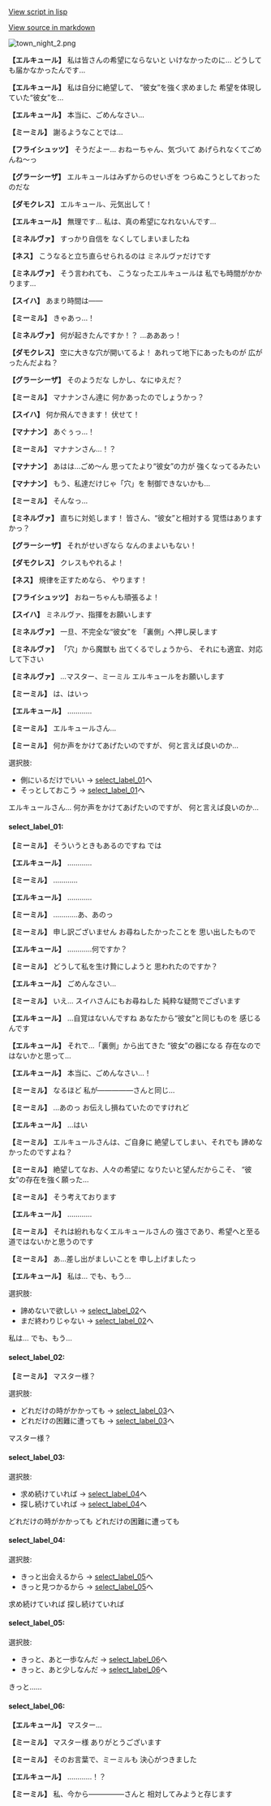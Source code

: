[View script in lisp](../scripts/202103230.txt)

[View source in markdown](202103230.md)

![town_night_2.png](../images/backgrounds/town_night_2.png)

**【エルキュール】**
私は皆さんの希望にならないと
いけなかったのに…
どうしても届かなかったんです…

**【エルキュール】**
私は自分に絶望して、
“彼女”を強く求めました
希望を体現していた“彼女”を…

**【エルキュール】**
本当に、ごめんなさい…

**【ミーミル】**
謝るようなことでは…

**【フライシュッツ】**
そうだよー…
おねーちゃん、気づいて
あげられなくてごめんね～っ

**【グラーシーザ】**
エルキュールはみずからのせいぎを
つらぬこうとしておったのだな

**【ダモクレス】**
エルキュール、元気出して！

**【エルキュール】**
無理です…
私は、真の希望になれないんです…

**【ミネルヴァ】**
すっかり自信を
なくしてしまいましたね

**【ネス】**
こうなると立ち直らせられるのは
ミネルヴァだけです

**【ミネルヴァ】**
そう言われても、
こうなったエルキュールは
私でも時間がかかります…

**【スイハ】**
あまり時間は――

**【ミーミル】**
きゃあっ…！

**【ミネルヴァ】**
何が起きたんですか！？
…あああっ！

**【ダモクレス】**
空に大きな穴が開いてるよ！
あれって地下にあったものが
広がったんだよね？

**【グラーシーザ】**
そのようだな
しかし、なにゆえだ？

**【ミーミル】**
マナナンさん達に
何かあったのでしょうかっ？

**【スイハ】**
何か飛んできます！
伏せて！

**【マナナン】**
あぐぅっ…！

**【ミーミル】**
マナナンさん…！？

**【マナナン】**
あはは…ごめ～ん
思ってたより“彼女”の力が
強くなってるみたい

**【マナナン】**
もう、私達だけじゃ「穴」を
制御できないかも…

**【ミーミル】**
そんなっ…

**【ミネルヴァ】**
直ちに対処します！
皆さん、“彼女”と相対する
覚悟はありますかっ？

**【グラーシーザ】**
それがせいぎなら
なんのまよいもない！

**【ダモクレス】**
クレスもやれるよ！

**【ネス】**
規律を正すためなら、
やります！

**【フライシュッツ】**
おねーちゃんも頑張るよ！

**【スイハ】**
ミネルヴァ、指揮をお願いします

**【ミネルヴァ】**
一旦、不完全な“彼女”を
「裏側」へ押し戻します

**【ミネルヴァ】**
「穴」から魔獣も
出てくるでしょうから、
それにも適宜、対応して下さい

**【ミネルヴァ】**
…マスター、ミーミル
エルキュールをお願いします

**【ミーミル】**
は、はいっ

**【エルキュール】**
…………

**【ミーミル】**
エルキュールさん…

**【ミーミル】**
何か声をかけてあげたいのですが、
何と言えば良いのか…

選択肢:
- 側にいるだけでいい → [select_label_01](#select_label_01)へ
- そっとしておこう → [select_label_01](#select_label_01)へ

エルキュールさん…
何か声をかけてあげたいのですが、
何と言えば良いのか…

#### select_label_01:

**【ミーミル】**
そういうときもあるのですね
では

**【エルキュール】**
…………

**【ミーミル】**
…………

**【エルキュール】**
…………

**【ミーミル】**
…………あ、あのっ

**【ミーミル】**
申し訳ございません
お尋ねしたかったことを
思い出したもので

**【エルキュール】**
…………何ですか？

**【ミーミル】**
どうして私を生け贄にしようと
思われたのですか？

**【エルキュール】**
ごめんなさい…

**【ミーミル】**
いえ…
スイハさんにもお尋ねした
純粋な疑問でございます

**【エルキュール】**
…自覚はないんですね
あなたから“彼女”と同じものを
感じるんです

**【エルキュール】**
それで…「裏側」から出てきた
“彼女”の器になる
存在なのではないかと思って…

**【エルキュール】**
本当に、ごめんなさい…！

**【ミーミル】**
なるほど
私が―――――さんと同じ…

**【ミーミル】**
…あのっ
お伝えし損ねていたのですけれど

**【エルキュール】**
…はい

**【ミーミル】**
エルキュールさんは、ご自身に
絶望してしまい、それでも
諦めなかったのですよね？

**【ミーミル】**
絶望してなお、人々の希望に
なりたいと望んだからこそ、
“彼女”の存在を強く願った…

**【ミーミル】**
そう考えております

**【エルキュール】**
…………

**【ミーミル】**
それは紛れもなくエルキュールさんの
強さであり、希望へと至る
道ではないかと思うのです

**【ミーミル】**
あ…差し出がましいことを
申し上げましたっ

**【エルキュール】**
私は…
でも、もう…

選択肢:
- 諦めないで欲しい → [select_label_02](#select_label_02)へ
- まだ終わりじゃない → [select_label_02](#select_label_02)へ

私は…
でも、もう…

#### select_label_02:

**【ミーミル】**
マスター様？

選択肢:
- どれだけの時がかかっても → [select_label_03](#select_label_03)へ
- どれだけの困難に遭っても → [select_label_03](#select_label_03)へ

マスター様？

#### select_label_03:

選択肢:
- 求め続けていれば → [select_label_04](#select_label_04)へ
- 探し続けていれば → [select_label_04](#select_label_04)へ

どれだけの時がかかっても
どれだけの困難に遭っても

#### select_label_04:

選択肢:
- きっと出会えるから → [select_label_05](#select_label_05)へ
- きっと見つかるから → [select_label_05](#select_label_05)へ

求め続けていれば
探し続けていれば

#### select_label_05:

選択肢:
- きっと、あと一歩なんだ → [select_label_06](#select_label_06)へ
- きっと、あと少しなんだ → [select_label_06](#select_label_06)へ

きっと……

#### select_label_06:

**【エルキュール】**
マスター…

**【ミーミル】**
マスター様
ありがとうございます

**【ミーミル】**
そのお言葉で、ミーミルも
決心がつきました

**【エルキュール】**
…………！？

**【ミーミル】**
私、今から―――――さんと
相対してみようと存じます
